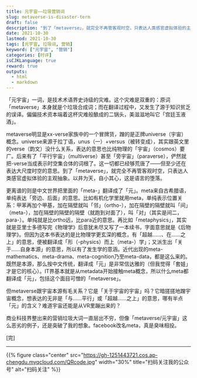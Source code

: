 ```yaml
---
title: 元宇宙——垃圾营销词
slug: metaverse-is-disaster-term
draft: false
description: "到了「metaverse」，就完全不再管客观时空，只表达人类感官虚拟体验的主观抽象。以井为天，自小其心，这是语言的堕落。"
date: 2021-10-30
lastmod: 2021-10-30
tags: [元宇宙, 垃圾词, 营销]
keyword: ["元宇宙", "营销"]
categories: [时评]
isCJKLanguage: true
reward: true
outputs:
  - html
  - markdown
---
```


「元宇宙」一词，是技术术语界史诗级的灾难。这个灾难是双重的：原词「metaverse」本身就是个垃圾合成词；而在翻译过程中，又发生了源于知识贫乏的误译。偏偏技术资本端着这杯灾难般酿成的二锅头，美滋滋地叫它「宫廷玉液酒」。

metaverse明显是xx-verse家族中的一个冒牌货，蹭的是正牌universe（宇宙）概念。universe来源于拉丁语，unus（一）+versus（被转变成），其实跟英文里的verse（韵文）没什么关系，表达的意思也比纯物理的「宇宙」（cosmos）要广。后来有了「平行宇宙」（multiverse）甚至「旁宇宙」（paraverse），俨然就把-verse当成表示时空集合体的词根了。这一切都已经够荒唐了——但至少还在表达大尺度时空的意思。到了「metaverse」，就完全不再管客观时空，只表达人类感官虚拟体验的主观抽象。以井为天，自小其心，这是语言的堕落。

<!--more-->

更离谱的则是中文世界把里面的「meta-」翻译成了「元」。meta来自古希腊语，单纯表达「旁边、后面」的意思。比如有机化学里就用meta，单纯表示位置关系：甲苯再加个甲基，加在隔壁就叫「邻」（ortho-），加在隔壁的隔壁就叫「间」（meta-），加在隔壁的隔壁的隔壁（就跑到对面了），叫「对」（其实是间二，para-）。单纯就是比ortho远，比para近的意思。再比如「metaphysics」，其实就是亚里士多德写完《物理学》后意犹未尽又写了一本续书，字面意思就是《后物理学》。但因为这本书表达的是比物理学更玄深的概念，有「超越……、在……之上」的意思，便被翻译成「形（-physics）而上（meta-）学」；又派生出「关于……自身本源」的意思，所以有了发生学的意涵。近代出现的meta-mathematics、meta-drama、meta-cognition乃至meta-data，都是这么来的。既然是本源，那么按中文传统，翻译成「元」是非常信达雅的（但我觉得「套娃」才是它的核心）。IT界基本就是从metadata开始接触meta概念，所以什么meta都翻译成「元」，包括这个面目可憎的「metaverse」。

但metaverse跟宇宙本源有毛关系？它是「关于宇宙的宇宙」吗？它暗搓搓地蹭宇宙概念，想表达的无非是「与……平行」或「超越……之上」的意思，哪有半点「元」的含义？难道宇宙还能是从VR里蹦出来的？

商业科技界整出来的营销垃圾大词一直层出不穷，但像「metaverse/元宇宙」这么恶劣的例子，还是突破了我的想象。facebook改名meta，真是臭味相投。

[完]

---

<!-- {% raw %} -->
{{% figure class="center" src="https://gh-1251443721.cos.ap-chengdu.myqcloud.com/QRcode.jpg" width="30%" title="扫码关注我的公众号" alt="扫码关注" %}}
<!-- {% endraw %} -->
